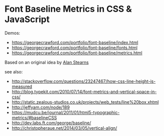 # Font Baseline Metrics in CSS & JavaScript

Demos:
- https://georgecrawford.com/portfolio/font-baseline/index.html
- https://georgecrawford.com/portfolio/font-baseline/fonts.html
- https://georgecrawford.com/portfolio/font-baseline/metrics.html

Based on an original idea by [Alan Stearns](http://blogs.adobe.com/webplatform/2014/08/13/one-weird-trick-to-baseline-align-text/)

see also:

- http://stackoverflow.com/questions/23247467/how-css-line-height-is-measured
- http://blog.typekit.com/2010/07/14/font-metrics-and-vertical-space-in-css/
- http://static.zealous-studios.co.uk/projects/web_tests/line%20box.xhtml
- http://jeffyam.com/node/189
- https://mudcu.be/journal/2011/01/html5-typographic-metrics/#baselineCSS
- http://dev.labs.ft.com/george/baseline/
- http://christopheraue.net/2014/03/05/vertical-align/
